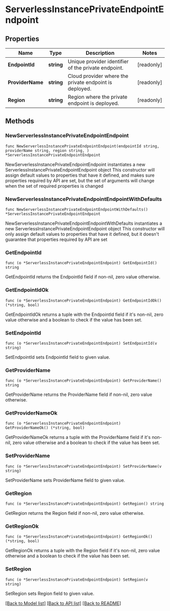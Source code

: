 # ServerlessInstancePrivateEndpointEndpoint

## Properties

Name | Type | Description | Notes
------------ | ------------- | ------------- | -------------
**EndpointId** | **string** | Unique provider identifier of the private endpoint.  | [readonly] 
**ProviderName** | **string** | Cloud provider where the private endpoint is deployed.  | [readonly] 
**Region** | **string** | Region where the private endpoint is deployed.  | [readonly] 

## Methods

### NewServerlessInstancePrivateEndpointEndpoint

`func NewServerlessInstancePrivateEndpointEndpoint(endpointId string, providerName string, region string, ) *ServerlessInstancePrivateEndpointEndpoint`

NewServerlessInstancePrivateEndpointEndpoint instantiates a new ServerlessInstancePrivateEndpointEndpoint object
This constructor will assign default values to properties that have it defined,
and makes sure properties required by API are set, but the set of arguments
will change when the set of required properties is changed

### NewServerlessInstancePrivateEndpointEndpointWithDefaults

`func NewServerlessInstancePrivateEndpointEndpointWithDefaults() *ServerlessInstancePrivateEndpointEndpoint`

NewServerlessInstancePrivateEndpointEndpointWithDefaults instantiates a new ServerlessInstancePrivateEndpointEndpoint object
This constructor will only assign default values to properties that have it defined,
but it doesn't guarantee that properties required by API are set

### GetEndpointId

`func (o *ServerlessInstancePrivateEndpointEndpoint) GetEndpointId() string`

GetEndpointId returns the EndpointId field if non-nil, zero value otherwise.

### GetEndpointIdOk

`func (o *ServerlessInstancePrivateEndpointEndpoint) GetEndpointIdOk() (*string, bool)`

GetEndpointIdOk returns a tuple with the EndpointId field if it's non-nil, zero value otherwise
and a boolean to check if the value has been set.

### SetEndpointId

`func (o *ServerlessInstancePrivateEndpointEndpoint) SetEndpointId(v string)`

SetEndpointId sets EndpointId field to given value.


### GetProviderName

`func (o *ServerlessInstancePrivateEndpointEndpoint) GetProviderName() string`

GetProviderName returns the ProviderName field if non-nil, zero value otherwise.

### GetProviderNameOk

`func (o *ServerlessInstancePrivateEndpointEndpoint) GetProviderNameOk() (*string, bool)`

GetProviderNameOk returns a tuple with the ProviderName field if it's non-nil, zero value otherwise
and a boolean to check if the value has been set.

### SetProviderName

`func (o *ServerlessInstancePrivateEndpointEndpoint) SetProviderName(v string)`

SetProviderName sets ProviderName field to given value.


### GetRegion

`func (o *ServerlessInstancePrivateEndpointEndpoint) GetRegion() string`

GetRegion returns the Region field if non-nil, zero value otherwise.

### GetRegionOk

`func (o *ServerlessInstancePrivateEndpointEndpoint) GetRegionOk() (*string, bool)`

GetRegionOk returns a tuple with the Region field if it's non-nil, zero value otherwise
and a boolean to check if the value has been set.

### SetRegion

`func (o *ServerlessInstancePrivateEndpointEndpoint) SetRegion(v string)`

SetRegion sets Region field to given value.



[[Back to Model list]](../README.md#documentation-for-models) [[Back to API list]](../README.md#documentation-for-api-endpoints) [[Back to README]](../README.md)


